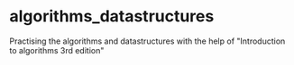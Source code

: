 # algorithms_datastructures
Practising the algorithms and datastructures with the help of "Introduction to algorithms 3rd edition"
